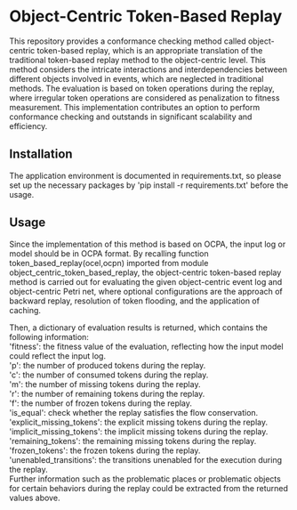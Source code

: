 # Object-Centric Token-Based Replay
This repository provides a conformance checking method called object-centric token-based replay, which is an appropriate translation of the traditional token-based replay method to the object-centric level. This method considers the intricate interactions and interdependencies between different objects involved in events, which are neglected in traditional methods. The evaluation is based on token operations during the replay, where irregular token operations are considered as penalization to fitness measurement. This implementation contributes an option to perform conformance checking and outstands in significant scalability and efficiency.

## Installation
The application environment is documented in requirements.txt, so please set up the necessary packages by 'pip install -r requirements.txt' before the usage.

## Usage
Since the implementation of this method is based on OCPA, the input log or model should be in OCPA format. By recalling function token_based_replay(ocel,ocpn) imported from module object_centric_token_based_replay, the object-centric token-based replay method is carried out for evaluating the given object-centric event log and object-centric Petri net, where optional configurations are the approach of backward replay, resolution of token flooding, and the application of caching.<br>

Then, a dictionary of evaluation results is returned, which contains the following information:<br>
'fitness': the fitness value of the evaluation, reflecting how the input model could reflect the input log.<br>
'p': the number of produced tokens during the replay.<br>
'c': the number of consumed tokens during the replay.<br>
'm': the number of missing tokens during the replay.<br>
'r': the number of remaining tokens during the replay.<br>
'f': the number of frozen tokens during the replay.<br>
'is_equal': check whether the replay satisfies the flow conservation.<br>
'explicit_missing_tokens': the explicit missing tokens during the replay.<br>
'implicit_missing_tokens': the implicit missing tokens during the replay.<br>
'remaining_tokens': the remaining missing tokens during the replay.<br>
'frozen_tokens': the frozen tokens during the replay.<br>
'unenabled_transitions': the transitions unenabled for the execution during the replay.<br>
Further information such as the problematic places or problematic objects for certain behaviors during the replay could be extracted from the returned values above.

